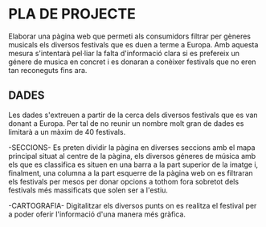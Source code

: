 # PLA DE PROJECTE
Elaborar una pàgina web que permeti als consumidors filtrar per gèneres musicals els diversos festivals que es duen a terme a Europa. Amb aquesta mesura s'intentarà pel·liar la falta d'informació clara si es prefereix un génere de musica en concret i es donaran a conèixer festivals que no eren tan reconeguts fins ara. 

## DADES
Les dades s'extreuen a partir de la cerca dels diversos festivals que es van donant a Europa. Per tal de no reunir un nombre molt gran de dades es limitarà a un màxim de 40 festivals.

-SECCIONS-
Es preten dividir la pàgina en diverses seccions amb el mapa principal situat al centre de la pàgina, els diversos géneres de música amb els que es classifica es situen en una barra a la part superior de la imatge i, finalment, una columna a la part esquerre de la pàgina web on es filtraran els festivals per mesos per donar opcions a tothom fora sobretot dels festivals més massificats que solen ser a l'estiu.

-CARTOGRAFIA-
Digitalitzar els diversos punts on es realitza el festival per a poder oferir l'informació d'una manera més gràfica.

